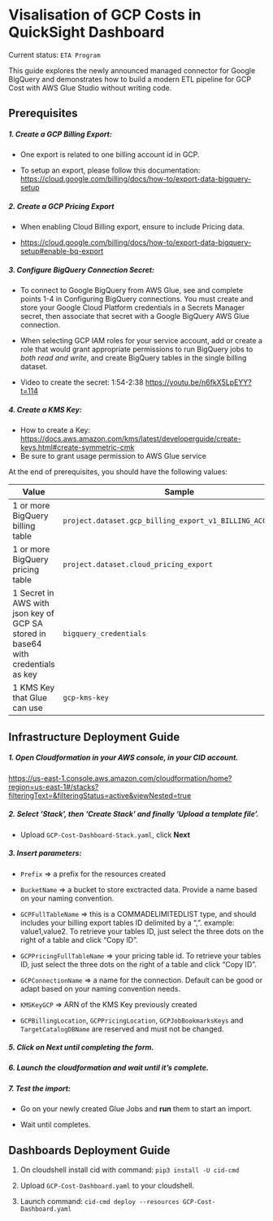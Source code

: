 # Visalisation of GCP Costs in QuickSight Dashboard
Current status: `ETA Program`

This guide explores the newly announced managed connector for Google BigQuery and demonstrates how to build a modern ETL pipeline for GCP Cost with AWS Glue Studio without writing code.


## 	Prerequisites


##### 1. Create a GCP Billing Export:

- One export is related to one billing account id in GCP.

- To setup an export, please follow this documentation: https://cloud.google.com/billing/docs/how-to/export-data-bigquery-setup

##### 2. Create a GCP Pricing Export

- When enabling Cloud Billing export, ensure to include Pricing data.

- https://cloud.google.com/billing/docs/how-to/export-data-bigquery-setup#enable-bq-export

##### 3. Configure BigQuery Connection Secret:

- To connect to Google BigQuery from AWS Glue, see and complete points 1-4 in Configuring BigQuery connections. You must create and store your Google Cloud Platform credentials in a Secrets Manager secret, then associate that secret with a Google BigQuery AWS Glue connection.

- When selecting GCP IAM roles for your service account, add or create a role that would grant appropriate permissions to run BigQuery jobs to *both read and write*, and create BigQuery tables in the single billing dataset.

- Video to create the secret: 1:54-2:38 https://youtu.be/n6fkX5LpEYY?t=114

##### 4. Create a KMS Key: 
- How to create a Key: https://docs.aws.amazon.com/kms/latest/developerguide/create-keys.html#create-symmetric-cmk
- Be sure to grant usage permission to AWS Glue service


  

At the end of prerequisites, you should have the following values:

|         Value       | Sample                        |
|----------------|-------------------------------|
|1 or more BigQuery billing table|`project.dataset.gcp_billing_export_v1_BILLING_ACCOUNT_ID`|
|1 or more BigQuery pricing table|`project.dataset.cloud_pricing_export`|
|1 Secret in AWS with json key of GCP SA stored in base64 with credentials as key|`bigquery_credentials`|
|1 KMS Key that Glue can use|`gcp-kms-key`|



  

## Infrastructure Deployment Guide

##### 1. Open Cloudformation in your AWS console, in your CID account.

https://us-east-1.console.aws.amazon.com/cloudformation/home?region=us-east-1#/stacks?filteringText=&filteringStatus=active&viewNested=true

##### 2. Select ‘Stack’, then ‘Create Stack’ and finally ‘Upload a template file’.
- Upload `GCP-Cost-Dashboard-Stack.yaml`, click **Next**

##### 3. Insert parameters:

- `Prefix` => a prefix for the resources created

- `BucketName` => a bucket to store exctracted data. Provide a name based on your naming convention.

- `GCPFullTableName` => this is a COMMADELIMITEDLIST type, and should includes your billing export tables ID delimited by a “,”. example: value1,value2. To retrieve your tables ID, just select the three dots on the right of a table and click “Copy ID”.

- `GCPPricingFullTableName` => your pricing table id. To retrieve your tables ID, just select the three dots on the right of a table and click “Copy ID”.

- `GCPConnectionName` => a name for the connection. Default can be good or adapt based on your naming convention needs.

- `KMSKeyGCP` => ARN of the KMS Key previously created

- `GCPBillingLocation`, `GCPPricingLocation`, `GCPJobBookmarksKeys` and `TargetCatalogDBName` are reserved and must not be changed.

##### 5. Click on Next until completing the form.

##### 6. Launch the cloudformation and wait until it’s complete.

##### 7. Test the import:

- Go on your newly created Glue Jobs and **run** them to start an import.

- Wait until completes.

## Dashboards Deployment Guide

1. On cloudshell install cid with command: `pip3 install -U cid-cmd`

2. Upload `GCP-Cost-Dashboard.yaml` to your cloudshell.

3. Launch command: `cid-cmd deploy --resources GCP-Cost-Dashboard.yaml`
